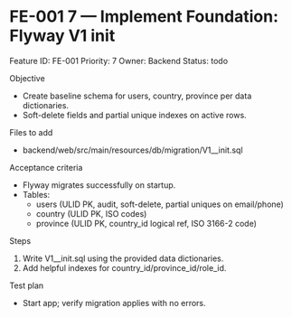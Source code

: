 # FE-001 7 — Implement Foundation: Flyway V1 init

Feature ID: FE-001
Priority: 7
Owner: Backend
Status: todo

Objective
- Create baseline schema for users, country, province per data dictionaries.
- Soft-delete fields and partial unique indexes on active rows.

Files to add
- backend/web/src/main/resources/db/migration/V1__init.sql

Acceptance criteria
- Flyway migrates successfully on startup.
- Tables:
  - users (ULID PK, audit, soft-delete, partial uniques on email/phone)
  - country (ULID PK, ISO codes)
  - province (ULID PK, country_id logical ref, ISO 3166-2 code)

Steps
1) Write V1__init.sql using the provided data dictionaries.
2) Add helpful indexes for country_id/province_id/role_id.

Test plan
- Start app; verify migration applies with no errors.
